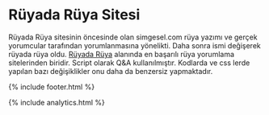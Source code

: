 # Rüyada Rüya Sitesi

Rüyada Rüya sitesinin öncesinde olan simgesel.com rüya yazımı ve gerçek yorumcular tarafından yorumlanmasına yönelikti. Daha sonra ismi değişerek rüyada rüya oldu. [Rüyada Rüya](https://www.ruyadaruya.com) alanında en başarılı rüya yorumlama sitelerinden biridir. Script olarak Q&A kullanılmıştır. Kodlarda ve css lerde yapılan bazı değişiklikler onu daha da benzersiz yapmaktadır. 



{% include footer.html %}

{% include analytics.html %}
